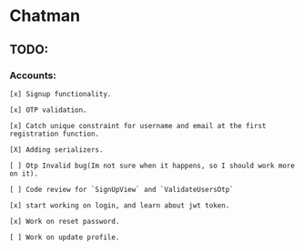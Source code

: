 # Chatman


## TODO:
### Accounts:
    [x] Signup functionality.

    [x] OTP validation.

    [x] Catch unique constraint for username and email at the first registration function.

    [X] Adding serializers.

    [ ] Otp Invalid bug(Im not sure when it happens, so I should work more on it).

    [ ] Code review for `SignUpView` and `ValidateUsersOtp`

    [x] start working on login, and learn about jwt token.

    [x] Work on reset password.

    [ ] Work on update profile.

    